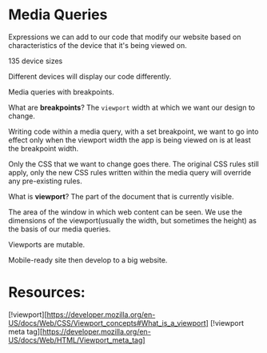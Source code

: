 # Media Queries

Expressions we can add to our code that modify our website based on characteristics of the device that it's being viewed on.

135 device sizes

Different devices will display our code differently.

Media queries with breakpoints.

What are **breakpoints**?
The ```viewport``` width at which we want our design to change.

Writing code within a media query, with a set breakpoint, we want to go into effect only when the viewport width the app is being viewed on is at least the breakpoint width.

Only the CSS that we want to change goes there. The original CSS rules still apply, only the new CSS rules written within the media query will override any pre-existing rules. 


What is **viewport**?
The part of the document that is currently visible.

The area of the window in which web content can be seen. We use the dimensions of the viewport(usually the width, but sometimes the height) as the basis of our media queries.

Viewports are mutable.

Mobile-ready site then develop to a big website.

# Resources:

[!viewport][https://developer.mozilla.org/en-US/docs/Web/CSS/Viewport_concepts#What_is_a_viewport]
[!viewport meta tag][https://developer.mozilla.org/en-US/docs/Web/HTML/Viewport_meta_tag]